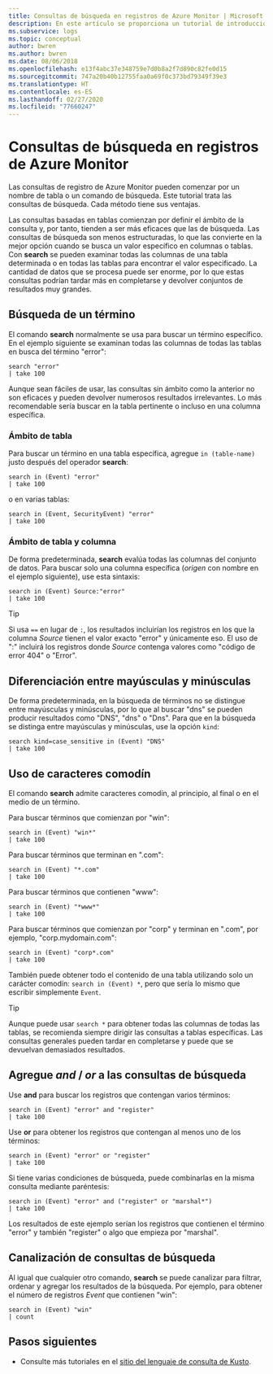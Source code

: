 ```yaml
---
title: Consultas de búsqueda en registros de Azure Monitor | Microsoft Docs
description: En este artículo se proporciona un tutorial de introducción a la búsqueda de consultas de registro en Azure Monitor.
ms.subservice: logs
ms.topic: conceptual
author: bwren
ms.author: bwren
ms.date: 08/06/2018
ms.openlocfilehash: e13f4abc37e348759e7d0b8a2f7d890c82fe0d15
ms.sourcegitcommit: 747a20b40b12755faa0a69f0c373bd79349f39e3
ms.translationtype: HT
ms.contentlocale: es-ES
ms.lasthandoff: 02/27/2020
ms.locfileid: "77660247"
---
```

# <a name="search-queries-in-azure-monitor-logs"></a>Consultas de búsqueda en registros de Azure Monitor
Las consultas de registro de Azure Monitor pueden comenzar por un nombre de tabla o un comando de búsqueda. Este tutorial trata las consultas de búsqueda. Cada método tiene sus ventajas.

Las consultas basadas en tablas comienzan por definir el ámbito de la consulta y, por tanto, tienden a ser más eficaces que las de búsqueda. Las consultas de búsqueda son menos estructuradas, lo que las convierte en la mejor opción cuando se busca un valor específico en columnas o tablas. Con **search** se pueden examinar todas las columnas de una tabla determinada o en todas las tablas para encontrar el valor especificado. La cantidad de datos que se procesa puede ser enorme, por lo que estas consultas podrían tardar más en completarse y devolver conjuntos de resultados muy grandes.

## <a name="search-a-term"></a>Búsqueda de un término
El comando **search** normalmente se usa para buscar un término específico. En el ejemplo siguiente se examinan todas las columnas de todas las tablas en busca del término "error":

```Kusto
search "error"
| take 100
```

Aunque sean fáciles de usar, las consultas sin ámbito como la anterior no son eficaces y pueden devolver numerosos resultados irrelevantes. Lo más recomendable sería buscar en la tabla pertinente o incluso en una columna específica.

### <a name="table-scoping"></a>Ámbito de tabla
Para buscar un término en una tabla específica, agregue `in (table-name)` justo después del operador **search**:

```Kusto
search in (Event) "error"
| take 100
```

o en varias tablas:
```Kusto
search in (Event, SecurityEvent) "error"
| take 100
```

### <a name="table-and-column-scoping"></a>Ámbito de tabla y columna
De forma predeterminada, **search** evalúa todas las columnas del conjunto de datos. Para buscar solo una columna específica (*origen* con nombre en el ejemplo siguiente), use esta sintaxis:

```Kusto
search in (Event) Source:"error"
| take 100
```

> [!TIP]
> Si usa `==` en lugar de `:`, los resultados incluirían los registros en los que la columna *Source* tienen el valor exacto "error" y únicamente eso. El uso de ":" incluirá los registros donde *Source* contenga valores como "código de error 404" o "Error".

## <a name="case-sensitivity"></a>Diferenciación entre mayúsculas y minúsculas
De forma predeterminada, en la búsqueda de términos no se distingue entre mayúsculas y minúsculas, por lo que al buscar "dns" se pueden producir resultados como "DNS", "dns" o "Dns". Para que en la búsqueda se distinga entre mayúsculas y minúsculas, use la opción `kind`:

```Kusto
search kind=case_sensitive in (Event) "DNS"
| take 100
```

## <a name="use-wild-cards"></a>Uso de caracteres comodín
El comando **search** admite caracteres comodín, al principio, al final o en el medio de un término.

Para buscar términos que comienzan por "win":
```Kusto
search in (Event) "win*"
| take 100
```

Para buscar términos que terminan en ".com":
```Kusto
search in (Event) "*.com"
| take 100
```

Para buscar términos que contienen "www":
```Kusto
search in (Event) "*www*"
| take 100
```

Para buscar términos que comienzan por "corp" y terminan en ".com", por ejemplo, "corp.mydomain.com":

```Kusto
search in (Event) "corp*.com"
| take 100
```

También puede obtener todo el contenido de una tabla utilizando solo un carácter comodín: `search in (Event) *`, pero que sería lo mismo que escribir simplemente `Event`.

> [!TIP]
> Aunque puede usar `search *` para obtener todas las columnas de todas las tablas, se recomienda siempre dirigir las consultas a tablas específicas. Las consultas generales pueden tardar en completarse y puede que se devuelvan demasiados resultados.

## <a name="add-and--or-to-search-queries"></a>Agregue *and* / *or* a las consultas de búsqueda
Use **and** para buscar los registros que contengan varios términos:

```Kusto
search in (Event) "error" and "register"
| take 100
```

Use **or** para obtener los registros que contengan al menos uno de los términos:

```Kusto
search in (Event) "error" or "register"
| take 100
```

Si tiene varias condiciones de búsqueda, puede combinarlas en la misma consulta mediante paréntesis:

```Kusto
search in (Event) "error" and ("register" or "marshal*")
| take 100
```

Los resultados de este ejemplo serían los registros que contienen el término "error" y también "register" o algo que empieza por "marshal".

## <a name="pipe-search-queries"></a>Canalización de consultas de búsqueda
Al igual que cualquier otro comando, **search** se puede canalizar para filtrar, ordenar y agregar los resultados de la búsqueda. Por ejemplo, para obtener el número de registros *Event* que contienen "win":

```Kusto
search in (Event) "win"
| count
```




## <a name="next-steps"></a>Pasos siguientes

- Consulte más tutoriales en el [sitio del lenguaje de consulta de Kusto](/azure/kusto/query/).
